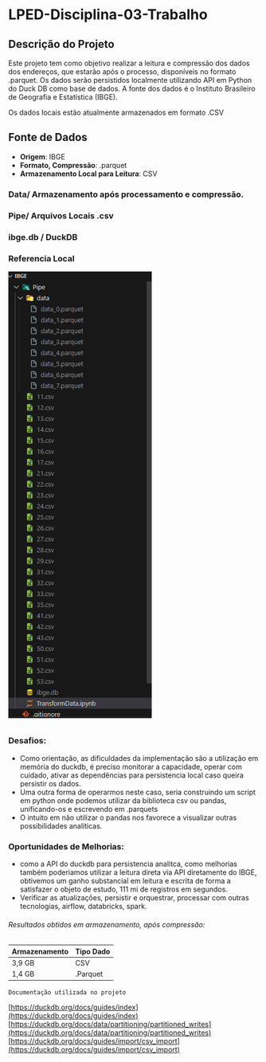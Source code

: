 # LPED-Disciplina-03-Trabalho

## Descrição do Projeto
Este projeto tem como objetivo realizar a leitura e compressão dos dados dos endereços, que estarão após o processo, disponíveis no formato .parquet. Os dados serão persistidos localmente utilizando API em Python do Duck DB como base de dados. A fonte dos dados é o Instituto Brasileiro de Geografia e Estatística (IBGE).

Os dados locais estão atualmente armazenados em formato .CSV



## Fonte de Dados
- **Origem**: IBGE
- **Formato, Compressão**: .parquet
- **Armazenamento Local para Leitura**: CSV

### Data/ Armazenamento após processamento e compressão.
### Pipe/ Arquivos Locais .csv
### ibge.db / DuckDB

### Referencia Local
![Ref](image.png)


######
### Desafios: 
- Como orientação, as dificuldades da implementação são a utilização em memória do duckdb, é preciso monitorar a capacidade, operar com cuidado, ativar as dependências para persistencia local caso queira persistir os dados.
- Uma outra forma de operarmos neste caso, seria construindo um script em python onde podemos utilizar da biblioteca csv ou pandas, unificando-os e escrevendo em .parquets
- O intuito em não utilizar o pandas nos favorece a visualizar outras possibilidades analíticas.

### Oportunidades de Melhorias:

- como a API do duckdb para persistencia analitca, como melhorias também poderiamos utilizar a leitura direta via API diretamente do IBGE, obtivemos um ganho substancial em leitura e escrita de forma a satisfazer o objeto de estudo, 111 mi de registros em segundos.
- Verificar as atualizações, persistir e orquestrar, processar com outras tecnologias, airflow, databricks, spark.

###### Resultados obtidos  em armazenamento, após compressão:

| Armazenamento  | Tipo Dado   |
| ------------ | ------------ |
| 3,9 GB   |   CSV |
|  1,4 GB   |   .Parquet |




``Documentação utilizada no projeto``


[https://duckdb.org/docs/guides/index](https://duckdb.org/docs/guides/index)
[https://duckdb.org/docs/data/partitioning/partitioned_writes](https://duckdb.org/docs/data/partitioning/partitioned_writes)
[https://duckdb.org/docs/guides/import/csv_import](https://duckdb.org/docs/guides/import/csv_import)



